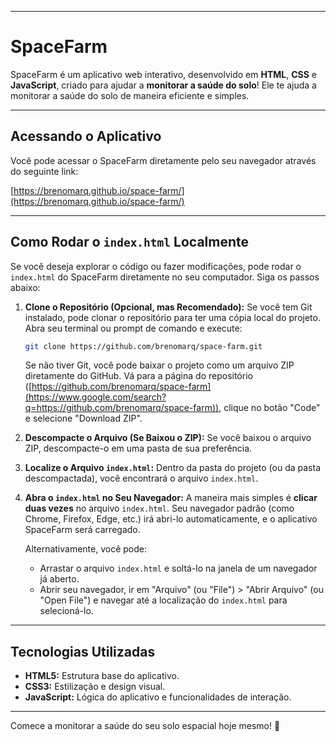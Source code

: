 -----

# SpaceFarm

SpaceFarm é um aplicativo web interativo, desenvolvido em **HTML**, **CSS** e **JavaScript**, criado para ajudar a **monitorar a saúde do solo**\! Ele te ajuda a monitorar a saúde do solo de maneira eficiente e simples.

-----

## Acessando o Aplicativo

Você pode acessar o SpaceFarm diretamente pelo seu navegador através do seguinte link:

[https://brenomarq.github.io/space-farm/](https://brenomarq.github.io/space-farm/)

-----

## Como Rodar o `index.html` Localmente

Se você deseja explorar o código ou fazer modificações, pode rodar o `index.html` do SpaceFarm diretamente no seu computador. Siga os passos abaixo:

1.  **Clone o Repositório (Opcional, mas Recomendado):**
    Se você tem Git instalado, pode clonar o repositório para ter uma cópia local do projeto. Abra seu terminal ou prompt de comando e execute:

    ```bash
    git clone https://github.com/brenomarq/space-farm.git
    ```

    Se não tiver Git, você pode baixar o projeto como um arquivo ZIP diretamente do GitHub. Vá para a página do repositório ([https://github.com/brenomarq/space-farm](https://www.google.com/search?q=https://github.com/brenomarq/space-farm)), clique no botão "Code" e selecione "Download ZIP".

2.  **Descompacte o Arquivo (Se Baixou o ZIP):**
    Se você baixou o arquivo ZIP, descompacte-o em uma pasta de sua preferência.

3.  **Localize o Arquivo `index.html`:**
    Dentro da pasta do projeto (ou da pasta descompactada), você encontrará o arquivo `index.html`.

4.  **Abra o `index.html` no Seu Navegador:**
    A maneira mais simples é **clicar duas vezes** no arquivo `index.html`. Seu navegador padrão (como Chrome, Firefox, Edge, etc.) irá abri-lo automaticamente, e o aplicativo SpaceFarm será carregado.

    Alternativamente, você pode:

      * Arrastar o arquivo `index.html` e soltá-lo na janela de um navegador já aberto.
      * Abrir seu navegador, ir em "Arquivo" (ou "File") \> "Abrir Arquivo" (ou "Open File") e navegar até a localização do `index.html` para selecioná-lo.

-----

## Tecnologias Utilizadas

  * **HTML5:** Estrutura base do aplicativo.
  * **CSS3:** Estilização e design visual.
  * **JavaScript:** Lógica do aplicativo e funcionalidades de interação.

-----

Comece a monitorar a saúde do seu solo espacial hoje mesmo\! 🚀
